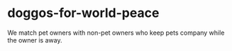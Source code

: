 # doggos-for-world-peace
We match pet owners with non-pet owners who keep pets company while the owner is away.
